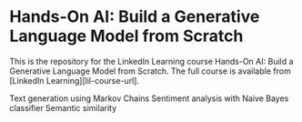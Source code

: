 # Hands-On AI: Build a Generative Language Model from Scratch
This is the repository for the LinkedIn Learning course Hands-On AI: Build a Generative Language Model from Scratch. The full course is available from [LinkedIn Learning][lil-course-url].

Text generation using Markov Chains
Sentiment analysis with Naive Bayes classifier
Semantic similarity
